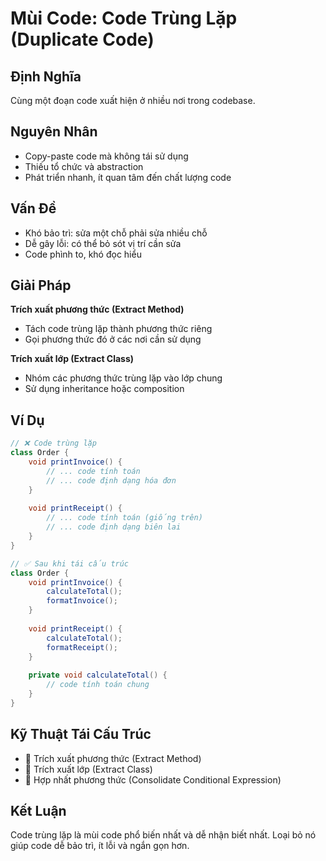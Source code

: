 # **Mùi Code: Code Trùng Lặp (Duplicate Code)**

## **Định Nghĩa**
Cùng một đoạn code xuất hiện ở nhiều nơi trong codebase.

## **Nguyên Nhân**
- Copy-paste code mà không tái sử dụng
- Thiếu tổ chức và abstraction
- Phát triển nhanh, ít quan tâm đến chất lượng code

## **Vấn Đề**
- Khó bảo trì: sửa một chỗ phải sửa nhiều chỗ
- Dễ gây lỗi: có thể bỏ sót vị trí cần sửa
- Code phình to, khó đọc hiểu

## **Giải Pháp**
**Trích xuất phương thức (Extract Method)**
- Tách code trùng lặp thành phương thức riêng
- Gọi phương thức đó ở các nơi cần sử dụng

**Trích xuất lớp (Extract Class)**
- Nhóm các phương thức trùng lặp vào lớp chung
- Sử dụng inheritance hoặc composition

## **Ví Dụ**
```java
// ❌ Code trùng lặp
class Order {
    void printInvoice() {
        // ... code tính toán
        // ... code định dạng hóa đơn
    }
    
    void printReceipt() {
        // ... code tính toán (giống trên)
        // ... code định dạng biên lai
    }
}

// ✅ Sau khi tái cấu trúc
class Order {
    void printInvoice() {
        calculateTotal();
        formatInvoice();
    }
    
    void printReceipt() {
        calculateTotal();
        formatReceipt();
    }
    
    private void calculateTotal() {
        // code tính toán chung
    }
}
```

## **Kỹ Thuật Tái Cấu Trúc**
- 🔧 Trích xuất phương thức (Extract Method)
- 🔧 Trích xuất lớp (Extract Class)
- 🔧 Hợp nhất phương thức (Consolidate Conditional Expression)

## **Kết Luận**
Code trùng lặp là mùi code phổ biến nhất và dễ nhận biết nhất. Loại bỏ nó giúp code dễ bảo trì, ít lỗi và ngắn gọn hơn.

